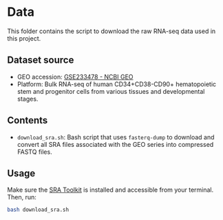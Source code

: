 # Data

This folder contains the script to download the raw RNA-seq data used in this project.

## Dataset source
- GEO accession: [GSE233478 - NCBI GEO](https://www.ncbi.nlm.nih.gov/geo/query/acc.cgi?acc=GSE233478)
- Platform: Bulk RNA-seq of human CD34+CD38-CD90+ hematopoietic stem and progenitor cells from various tissues and developmental stages.

## Contents
- `download_sra.sh`: Bash script that uses `fasterq-dump` to download and convert all SRA files associated with the GEO series into compressed FASTQ files.  

## Usage
Make sure the [SRA Toolkit](https://github.com/ncbi/sra-tools) is installed and accessible from your terminal. Then, run:
```bash
bash download_sra.sh
